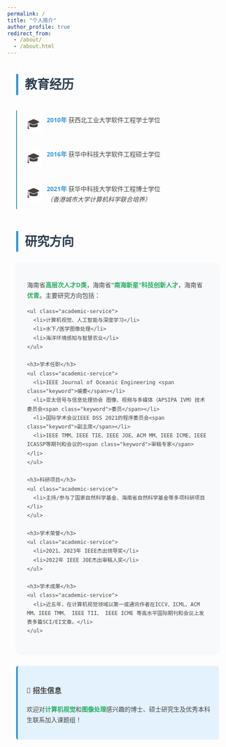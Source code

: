 ```yaml
---
permalink: /
title: "个人简介"
author_profile: true
redirect_from: 
  - /about/
  - /about.html
---
```


<style>
/* 基础样式 */
.profile-container {
  max-width: 1000px;
  margin: 40px auto;
  padding: 0 20px;
  font-family: 'Segoe UI', 'Helvetica Neue', sans-serif;
  line-height: 1.7;
  color: #444;
}

/* 标题样式 */
h2.section-title {
  color: #2c3e50;
  font-size: 28px;
  border-left: 5px solid #3498db;
  padding-left: 15px;
  margin: 40px 0 25px;
}

/* 教育经历时间轴 */
.education-timeline {
  padding-left: 30px;
  position: relative;
}

.education-timeline::before {
  content: '';
  position: absolute;
  left: 0;
  top: 10px;
  width: 2px;
  height: calc(100% - 20px);
  background: #3498db;
}

.education-item {
  position: relative;
  padding: 20px 0 20px 40px;
  margin-bottom: 15px;
}

.education-item::before {
  content: '🎓';
  position: absolute;
  left: -10px;
  top: 20px;
  font-size: 24px;
  background: white;
  padding: 0 5px;
}

.education-item strong {
  color: #3498db;
  font-weight: 600;
}

/* 研究方向卡片 */
.research-card {
  background: #f8f9fa;
  border-radius: 10px;
  padding: 25px;
  margin: 20px 0;
  box-shadow: 0 2px 5px rgba(0,0,0,0.05);
}

.research-highlight {
  color: #27ae60;
  font-weight: 600;
}

/* 学术服务列表 */
.academic-service {
  margin: 20px 0;
  padding-left: 25px;
}

.academic-service li {
  margin: 12px 0;
  position: relative;
}

.academic-service li::before {
  content: '• ';
  color: #3498db;
  font-size: 1.2em;
  position: absolute;
  left: -18px;
}

/* 招生提示 */
.recruitment-notice {
  background: #e3f2fd;
  border-left: 4px solid #3498db;
  padding: 20px;
  margin: 30px 0;
  border-radius: 5px;
}

/* 关键信息标注 */
.keyword {
  background: #ecf0f1;
  padding: 2px 8px;
  border-radius: 4px;
  border: 1px solid #bdc3c7;
}
</style>

<div class="profile-container">

  <h2 class="section-title">教育经历</h2>
  <div class="education-timeline">
    <div class="education-item">
      <strong>2010年</strong> 获西北工业大学软件工程学士学位
    </div>
    <div class="education-item">
      <strong>2016年</strong> 获华中科技大学软件工程硕士学位
    </div>
    <div class="education-item">
      <strong>2021年</strong> 获华中科技大学软件工程博士学位<br>
      <em>（香港城市大学计算机科学联合培养）</em>
    </div>
  </div>

  <h2 class="section-title">研究方向</h2>
  <div class="research-card">
    <p>海南省<span class="research-highlight">高层次人才D类</span>，海南省<span class="research-highlight">"南海新星"科技创新人才</span>，海南省<span class="research-highlight">优青</span>。主要研究方向包括：</p>
    
    <ul class="academic-service">
      <li>计算机视觉、人工智能与深度学习</li>
      <li>水下/医学图像处理</li>
      <li>海洋环境感知与智慧农业</li>
    </ul>

    <h3>学术任职</h3>
    <ul class="academic-service">
      <li>IEEE Journal of Oceanic Engineering <span class="keyword">编委</span></li>
      <li>亚太信号与信息处理协会 图像、视频与多媒体（APSIPA IVM）技术委员会<span class="keyword">委员</span></li>
      <li>国际学术会议IEEE DSS 2021的程序委员会<span class="keyword">副主席</span></li>
      <li>IEEE TMM、IEEE TIE、IEEE JOE、ACM MM、IEEE ICME、IEEE ICASSP等期刊和会议的<span class="keyword">审稿专家</span></li>
    </ul>

    <h3>科研项目</h3>
    <ul class="academic-service">
      <li>主持/参与了国家自然科学基金、海南省自然科学基金等多项科研项目</li>
    </ul>

    <h3>学术荣誉</h3>
    <ul class="academic-service">
      <li>2021、2023年 IEEE杰出领导奖</li>
      <li>2022年 IEEE JOE杰出审稿人奖</li>
    </ul>

    <h3>学术成果</h3>
    <ul class="academic-service">
      <li>近五年，在计算机视觉领域以第一或通讯作者在ICCV、ICML、ACM MM、IEEE TMM、 IEEE TII、 IEEE ICME 等高水平国际期刊和会议上发表多篇SCI/EI文章。</li>
    </ul>
  </div>

  <div class="recruitment-notice">
    <h3>📢 招生信息</h3>
    <p>欢迎对<span class="research-highlight">计算机视觉</span>和<span class="research-highlight">图像处理</span>感兴趣的博士、硕士研究生及优秀本科生联系加入课题组！</p>
  </div>
</div>